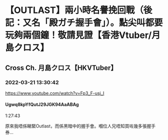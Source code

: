 # 【OUTLAST】兩小時名譽挽回戰（後記：又名「殿ガチ握手會」）。點尖叫都要玩夠兩個鐘！敬請見證【香港Vtuber/月島クロス】
## Cross Ch. 月島クロス【HKVTuber】
### 2022-03-21 13:30:42
https://www.youtube.com/watch?v=Fp3_F-usj_I
#### Ugwq8kpYfQutJ29JGK94AaABAg
1:27:43

原來我唔係睇緊Outlast，而係黑暗中的握手會。嗰位人兄唔知買咗幾多張握手券...

